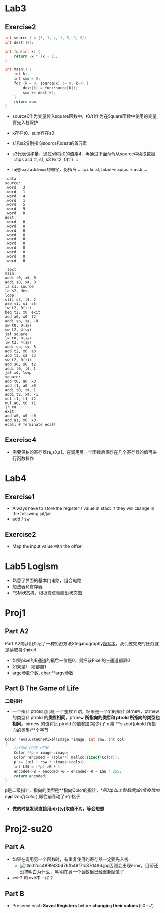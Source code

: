 
# Lab3

## Exercise2

```c
int source[] = {3, 1, 4, 1, 5, 9, 0};
int dest[10];

int fun(int x) {
    return -x * (x + 1);
}

int main() {
    int k;
    int sum = 0;
    for (k = 0; source[k] != 0; k++) {
        dest[k] = fun(source[k]);
        sum += dest[k];
    }
    return sum;
}
```

- sourceK作为变量传入square函数中，t0/t1作为在Square函数中使用的变量要先入栈保护
- k存在t0，sum存在s0
- s1和s2分别指向source和dest的首元素
- s3代表偏移量，通过slli将t0的值乘4，再通过下面命令从source中读取数据
  :::tips
  add t1, s1, s3         lw t2, 0(t1)
  :::

- la是load address的缩写，伪指令
  :::tips
  la rd, label	-> 	auipc + addi
  :::

```
.data
source:
.word   3
.word   1
.word   4
.word   1
.word   5
.word   9
.word   0
dest:
.word   0
.word   0
.word   0
.word   0
.word   0
.word   0
.word   0
.word   0
.word   0
.word   0

.text
main:
addi t0, x0, 0
addi s0, x0, 0
la s1, source
la s2, dest
loop:
slli s3, t0, 2
add t1, s1, s3
lw t2, 0(t1)
beq t2, x0, exit
add a0, x0, t2
addi sp, sp, -8
sw t0, 0(sp)
sw t2, 4(sp)
jal square
lw t0, 0(sp)
lw t2, 4(sp)
addi sp, sp, 8
add t2, x0, a0
add t3, s2, s3
sw t2, 0(t3)
add s0, s0, t2
addi t0, t0, 1
jal x0, loop
square:
add t0, a0, x0
add t1, a0, x0
addi t0, t0, 1
addi t2, x0, -1
mul t1, t1, t2
mul a0, t0, t1
jr ra
exit:
add a0, x0, s0
add a1, x0, x0
ecall # Terminate ecall
```

## Exercise4

- 需要保护的寄存器ra,s0,s1。在调用另一个函数后保存在几个寄存器的值再进行函数操作

# Lab4

## Exercise1

- Always have to store the register's value in stack if they will change in the following jal/jalr
- add / sw 

## Exercise2

- Map the input value with the offset


# Lab5 Logism

- 熟悉了界面的基本门电路，组合电路
- 加法器和寄存器
- FSM状态机，根据真值表画出状态图



# Proj1

## Part A2

Part A2向我们介绍了一种加密方法Steganography[隐写术](https://zh.wikipedia.org/wiki/隐写术)。我们要完成的任务就是读取每个pixel

- 如果pixel的B通道的最后一位是0，则把该Pixel的三通道都置0
- 如果是1，则都置1
- argc参数个数, char **argv参数

## Part B The Game of Life

**二级指针**

- 一个指针 ptrold 加(减)一个整数 n 后，结果是一个新的指针 ptrnew，ptrnew 的类型和 ptrold 的**类型相同**，ptrnew **所指向的类型和 ptrold 所指向的类型也相同**。ptrnew 的值将比 ptrold 的值增加(减少)了 n 乘 **sizeof(ptrold 所指向的类型)**个字节

```c
Color *evaluateOnePixel(Image *image, int row, int col)
{
    //YOUR CODE HERE
    Color **p = image->image;
    Color *encoded = (Color*) malloc(sizeof(Color));
    p += (col + row * (image->cols));
    int LSB = (*p)->B & 1;
    encoded->B = encoded->G = encoded->R = LSB * 255;
    return encoded;
}
```

p是二级指针，指向的类型是**指向Color的指针，**所以p加上整数后p的值会增加n✖️sizeof(Color*),即往前移动了n个格子

- **做的时候发现直接用p[x][y]取值不对，等会想想**

# Proj2-su20

## Part A

- 如果在调用另一个函数时，有重复使用的寄存器一定要先入栈
  - ![10c02cc4899430476fb49f71c87d486.jpg](https://cdn.nlark.com/yuque/0/2023/jpeg/5357310/1678026027345-a117384c-2eeb-4078-9c20-2ed5571a1909.jpeg#averageHue=%23fefefc&clientId=u43dadcf0-dc3e-4&from=drop&id=u748e6ee6&name=10c02cc4899430476fb49f71c87d486.jpg&originHeight=798&originWidth=1712&originalType=binary&ratio=1&rotation=0&showTitle=false&size=264585&status=done&style=none&taskId=u3c5f8ab2-ab0f-4781-8777-9cf8d16a3d6&title=)否则会出现error，目前还没搞明白为什么， 明明在另一个函数里已经重新赋值了
- exit2 和 exit不一样？

## Part B

- Preserve each **Saved Registers** before **changing their values** (s0-s7)


